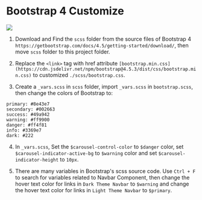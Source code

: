 # Bootstrap 4 Customize

![](https://i.imgur.com/lP5rAWh.png)

1. Download and Find the `scss` folder from the source files of Bootstrap 4 `https://getbootstrap.com/docs/4.5/getting-started/download/`, then move `scss` folder to this project folder.

2. Replace the `<link>` tag with href attribute `[bootstrap.min.css](https://cdn.jsdelivr.net/npm/bootstrap@4.5.3/dist/css/bootstrap.min.css)` to customized `./scss/bootstrap.css`.

3. Create a `_vars.scss` in `scss` folder, import `_vars.scss` in `bootstrap.scss`, then change the colors of Bootstrap to:

```
primary: #8e43e7
secondary: #002663
success: #49a942
warning: #ff9900
danger: #ff4f81
info: #3369e7
dark: #222
```

4. In `_vars.scss`, Set the `$carousel-control-color` to `$danger` color, set `$carousel-indicator-active-bg` to `$warning` color and set `$carousel-indicator-height` to `10px`.


5. There are many variables in Bootstrap's scss source code. Use `Ctrl + F` to search for variables related to Navbar Component, then change the hover text color for links in `Dark Theme Navbar` to `$warning` and change the hover text color for links in `Light Theme Navbar` to `$primary`.